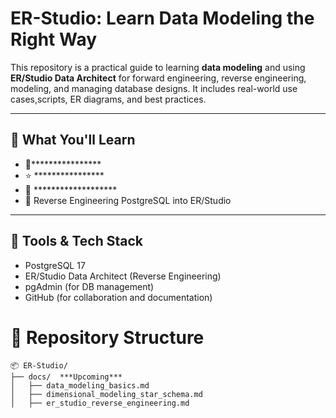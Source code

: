 # ER-Studio: Learn Data Modeling the Right Way

This repository is a practical guide to learning **data modeling** and using **ER/Studio Data Architect** for forward engineering, reverse engineering, modeling, and managing database designs. It includes real-world use cases,scripts, ER diagrams, and best practices.

---
## 🚀 What You'll Learn

- 📘****************
- ⭐ ****************
- 🧱 *******************
- 🔁 Reverse Engineering PostgreSQL into ER/Studio

---
## 🧪 Tools & Tech Stack

- PostgreSQL 17
- ER/Studio Data Architect (Reverse Engineering)
- pgAdmin (for DB management)
- GitHub (for collaboration and documentation)

# 📁 Repository Structure

```plaintext
📦 ER-Studio/
├── docs/  ***Upcoming***
│   ├── data_modeling_basics.md
│   ├── dimensional_modeling_star_schema.md
│   ├── er_studio_reverse_engineering.md
